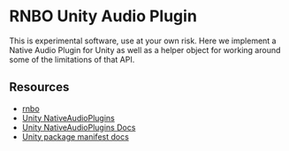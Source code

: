 # RNBO Unity Audio Plugin

This is experimental software, use at your own risk.
Here we implement a Native Audio Plugin for Unity as well as a helper object for working around some of the limitations of that API.

## Resources

* [rnbo](https://rnbo.cycling74.com/)
* [Unity NativeAudioPlugins](https://github.com/Unity-Technologies/NativeAudioPlugins)
* [Unity NativeAudioPlugins Docs](https://docs.unity3d.com/Manual/AudioMixerNativeAudioPlugin.html)
* [Unity package manifest docs](https://docs.unity3d.com/Manual/upm-manifestPkg.html)
